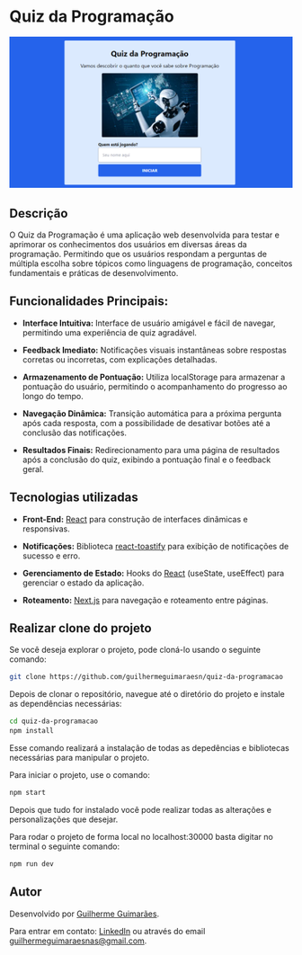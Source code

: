 # Quiz da Programação
![Quiz da Programação](./.github/tela1.png) 

## Descrição
O Quiz da Programação é uma aplicação web desenvolvida para testar e aprimorar os conhecimentos dos usuários em diversas áreas da programação. Permitindo que os usuários respondam a perguntas de múltipla escolha sobre tópicos como linguagens de programação, conceitos fundamentais e práticas de desenvolvimento.

## Funcionalidades Principais:
- **Interface Intuitiva:** Interface de usuário amigável e fácil de navegar, permitindo uma experiência de quiz agradável.

- **Feedback Imediato:** Notificações visuais instantâneas sobre respostas corretas ou incorretas, com explicações detalhadas.

- **Armazenamento de Pontuação:** Utiliza localStorage para armazenar a pontuação do usuário, permitindo o acompanhamento do progresso ao longo do tempo.

- **Navegação Dinâmica:** Transição automática para a próxima pergunta após cada resposta, com a possibilidade de desativar botões até a conclusão das notificações.

- **Resultados Finais:** Redirecionamento para uma página de resultados após a conclusão do quiz, exibindo a pontuação final e o feedback geral.

## Tecnologias utilizadas

- **Front-End:** [React](https://react.dev/learn) para construção de interfaces dinâmicas e responsivas.

- **Notificações:** Biblioteca [react-toastify](https://www.npmjs.com/package/react-toastify) para exibição de notificações de sucesso e erro.

- **Gerenciamento de Estado:** Hooks do [React](https://react.dev/learn) (useState, useEffect) para gerenciar o estado da aplicação.

- **Roteamento:** [Next.js](https://nextjs.org/docs) para navegação e roteamento entre páginas.

## Realizar clone do projeto
Se você deseja explorar o projeto, pode cloná-lo usando o seguinte comando:

```bash
git clone https://github.com/guilhermeguimaraesn/quiz-da-programacao  
```
Depois de clonar o repositório, navegue até o diretório do projeto e instale as dependências necessárias:

```bash
cd quiz-da-programacao
npm install

```
Esse comando realizará a instalação de todas as depedências e bibliotecas necessárias para manipular o projeto.

Para iniciar o projeto, use o comando:

```bash
npm start
```

Depois que tudo for instalado você pode realizar todas as alterações e personalizações que desejar.

Para rodar o projeto de forma local no localhost:30000 basta digitar no terminal o seguinte comando: 

```bash
npm run dev
```

## Autor
Desenvolvido por [Guilherme Guimarães](https://github.com/guilhermeguimaraesn).

Para entrar em contato: [LinkedIn](https://www.linkedin.com/in/guilhermegn/) ou através do email [guilhermeguimaraesnas@gmail.com]().
